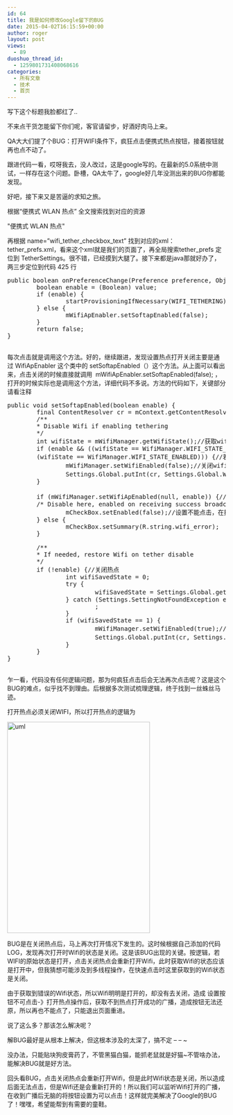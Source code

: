 ```yaml
---
id: 64
title: 我是如何修改Google留下的BUG
date: 2015-04-02T16:15:59+00:00
author: roger
layout: post
views:
  - 89
duoshuo_thread_id:
  - 1259801731408068616
categories:
  - 所有文章
  - 技术
  - 首页
---
```

写下这个标题我脸都红了..

不来点干货怎能留下你们呢，客官请留步，好酒好肉马上来。

QA大大们提了个BUG：打开WIFI条件下，疯狂点击便携式热点按钮，接着按钮就再也点不动了。

跟进代码一看，哎呀我去，没人改过，这是google写的。在最新的5.0系统中测试，一样存在这个问题。卧槽，QA太牛了，google好几年没测出来的BUG你都能发现。

好吧，接下来又是苦逼的求知之旅。

根据“便携式 WLAN 热点” 全文搜索找到对应的资源

<div class="codecolorer-container text twitlight" style="overflow:auto;white-space:nowrap;width:100%;">
  <div class="text codecolorer">
    <string name="wifi_tether_checkbox_text" msgid="1847167643625779136">"便携式 WLAN 热点"</string>
  </div>
</div>

再根据 name=&#8221;wifi\_tether\_checkbox\_text&#8221; 找到对应的xml：tether\_prefs.xml，看来这个xml就是我们的页面了，再全局搜索tether_prefs 定位到 TetherSettings。很不错，已经摸到大腿了。接下来都是java那就好办了，两三步定位到代码 425 行

<pre lang="java" line="0">public boolean onPreferenceChange(Preference preference, Object value) {
        boolean enable = (Boolean) value;
        if (enable) {
                startProvisioningIfNecessary(WIFI_TETHERING);
        } else {
                mWifiApEnabler.setSoftapEnabled(false);
        }
        return false;
}

</pre>

<!--more-->

每次点击就是调用这个方法。好的，继续跟进，发现设置热点打开关闭主要是通过 WifiApEnabler 这个类中的 setSoftapEnabled（）这个方法。从上面可以看出来，点击关闭的时候直接就调用  mWifiApEnabler.setSoftapEnabled(false); ，打开的时候实际也是调用这个方法，详细代码不多说。方法的代码如下，关键部分请看注释

<pre lang="java" line="0">public void setSoftapEnabled(boolean enable) {
        final ContentResolver cr = mContext.getContentResolver();
        /**
        * Disable Wifi if enabling tethering
        */
        int wifiState = mWifiManager.getWifiState();//获取wifi状态,因为打开热点是要关闭wifi的
        if (enable && ((wifiState == WifiManager.WIFI_STATE_ENABLING) ||
        (wifiState == WifiManager.WIFI_STATE_ENABLED))) {//若wifi为打开或打开中状态
                mWifiManager.setWifiEnabled(false);//关闭wifi
                Settings.Global.putInt(cr, Settings.Global.WIFI_SAVED_STATE, 1);//记录WIFI的状态
        }

        if (mWifiManager.setWifiApEnabled(null, enable)) {//判断是否能打开热点（飞行模式不能打开）
        /* Disable here, enabled on receiving success broadcast */
                mCheckBox.setEnabled(false);//设置不能点击，在接受到热点打开后设置可以点击，具体看源码handleWifiApStateChanged（）方法
        } else {
                mCheckBox.setSummary(R.string.wifi_error);
        }

        /**
        * If needed, restore Wifi on tether disable
        */
        if (!enable) {//关闭热点
                int wifiSavedState = 0;
                try {
                        wifiSavedState = Settings.Global.getInt(cr, Settings.Global.WIFI_SAVED_STATE);//获得打开热点前wifi的状态
                } catch (Settings.SettingNotFoundException e) {
                        ;
                }
                if (wifiSavedState == 1) {
                        mWifiManager.setWifiEnabled(true);//打开wifi
                        Settings.Global.putInt(cr, Settings.Global.WIFI_SAVED_STATE, 0);//状态恢复
                }
        }
}

</pre>

乍一看，代码没有任何逻辑问题，那为何疯狂点击后会无法再次点击呢？这是这个BUG的难点，似乎找不到理由。后根据多次测试梳理逻辑，终于找到一丝蛛丝马迹。

打开热点必须关闭WIFI，所以打开热点的逻辑为

[<img class="  wp-image-65 aligncenter" src="http://2.rogerbolg.sinaapp.com/wp-content/uploads/2015/04/uml-203x300.jpg" alt="uml" width="329" height="487" />](http://2.rogerbolg.sinaapp.com/wp-content/uploads/2015/04/uml.jpg)

BUG是在关闭热点后，马上再次打开情况下发生的。这时候根据自己添加的代码LOG，发现再次打开时Wifi的状态是关闭。这是该BUG出现的关键。按逻辑，若WIFI的原始状态是打开，点击关闭热点会重新打开Wifi，此时获取Wifi的状态应该是打开中，但我猜想可能涉及到多线程操作，在快速点击时这里获取到的Wifi状态是关闭。

由于获取到错误的Wifi状态，所以Wifi明明是打开的，却没有去关闭，造成 设置按钮不可点击-》打开热点操作后，获取不到热点打开成功的广播，造成按钮无法还原，所以再也不能点了，只能退出页面重进。

说了这么多？那该怎么解决呢？

解BUG最好是从根本上解决，但这根本涉及的太深了，搞不定 &#8211; &#8211; ~

没办法，只能贴块狗皮膏药了，不管黑猫白猫，能抓老鼠就是好猫~不管啥办法，能解决BUG就是好方法。

回头看BUG，点击关闭热点会重新打开Wifi，但是此时Wifi状态是关闭，所以造成后面无法点击，但是Wifi还是会重新打开的！所以我们可以监听Wifi打开的广播，在收到广播后无脑的将按钮设置为可以点击！这样就完美解决了Google的BUG了！嘿嘿，希望能帮到有需要的童鞋。